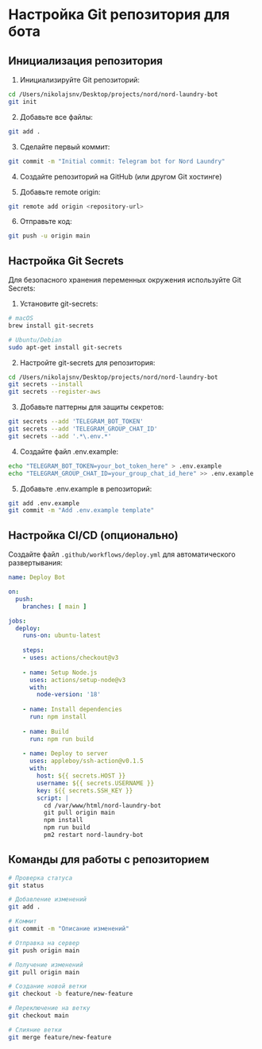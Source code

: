 # Настройка Git репозитория для бота

## Инициализация репозитория

1. Инициализируйте Git репозиторий:
```bash
cd /Users/nikolajsnv/Desktop/projects/nord/nord-laundry-bot
git init
```

2. Добавьте все файлы:
```bash
git add .
```

3. Сделайте первый коммит:
```bash
git commit -m "Initial commit: Telegram bot for Nord Laundry"
```

4. Создайте репозиторий на GitHub (или другом Git хостинге)

5. Добавьте remote origin:
```bash
git remote add origin <repository-url>
```

6. Отправьте код:
```bash
git push -u origin main
```

## Настройка Git Secrets

Для безопасного хранения переменных окружения используйте Git Secrets:

1. Установите git-secrets:
```bash
# macOS
brew install git-secrets

# Ubuntu/Debian
sudo apt-get install git-secrets
```

2. Настройте git-secrets для репозитория:
```bash
cd /Users/nikolajsnv/Desktop/projects/nord/nord-laundry-bot
git secrets --install
git secrets --register-aws
```

3. Добавьте паттерны для защиты секретов:
```bash
git secrets --add 'TELEGRAM_BOT_TOKEN'
git secrets --add 'TELEGRAM_GROUP_CHAT_ID'
git secrets --add '.*\.env.*'
```

4. Создайте файл .env.example:
```bash
echo "TELEGRAM_BOT_TOKEN=your_bot_token_here" > .env.example
echo "TELEGRAM_GROUP_CHAT_ID=your_group_chat_id_here" >> .env.example
```

5. Добавьте .env.example в репозиторий:
```bash
git add .env.example
git commit -m "Add .env.example template"
```

## Настройка CI/CD (опционально)

Создайте файл `.github/workflows/deploy.yml` для автоматического развертывания:

```yaml
name: Deploy Bot

on:
  push:
    branches: [ main ]

jobs:
  deploy:
    runs-on: ubuntu-latest
    
    steps:
    - uses: actions/checkout@v3
    
    - name: Setup Node.js
      uses: actions/setup-node@v3
      with:
        node-version: '18'
        
    - name: Install dependencies
      run: npm install
      
    - name: Build
      run: npm run build
      
    - name: Deploy to server
      uses: appleboy/ssh-action@v0.1.5
      with:
        host: ${{ secrets.HOST }}
        username: ${{ secrets.USERNAME }}
        key: ${{ secrets.SSH_KEY }}
        script: |
          cd /var/www/html/nord-laundry-bot
          git pull origin main
          npm install
          npm run build
          pm2 restart nord-laundry-bot
```

## Команды для работы с репозиторием

```bash
# Проверка статуса
git status

# Добавление изменений
git add .

# Коммит
git commit -m "Описание изменений"

# Отправка на сервер
git push origin main

# Получение изменений
git pull origin main

# Создание новой ветки
git checkout -b feature/new-feature

# Переключение на ветку
git checkout main

# Слияние ветки
git merge feature/new-feature
```
